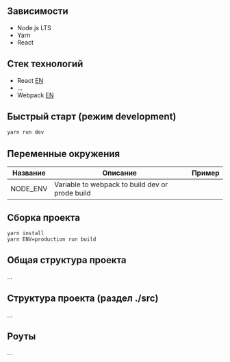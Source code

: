 ## Зависимости

- Node.js LTS
- Yarn
- React

## Стек технологий

- React [EN](https://reactjs.org/)
- ...
- Webpack [EN](https://webpack.js.org/)

## Быстрый старт (режим development)

```bash
yarn run dev

```

## Переменные окружения

| Название | Описание                                        | Пример |
| -------- | ----------------------------------------------- | ------ |
| NODE_ENV | Variable to webpack to build dev or prode build |        |

## Сборка проекта

```shell
yarn install
yarn ENV=production run build
```

## Общая структура проекта

...

## Структура проекта (раздел ./src)

...

## Роуты

...
